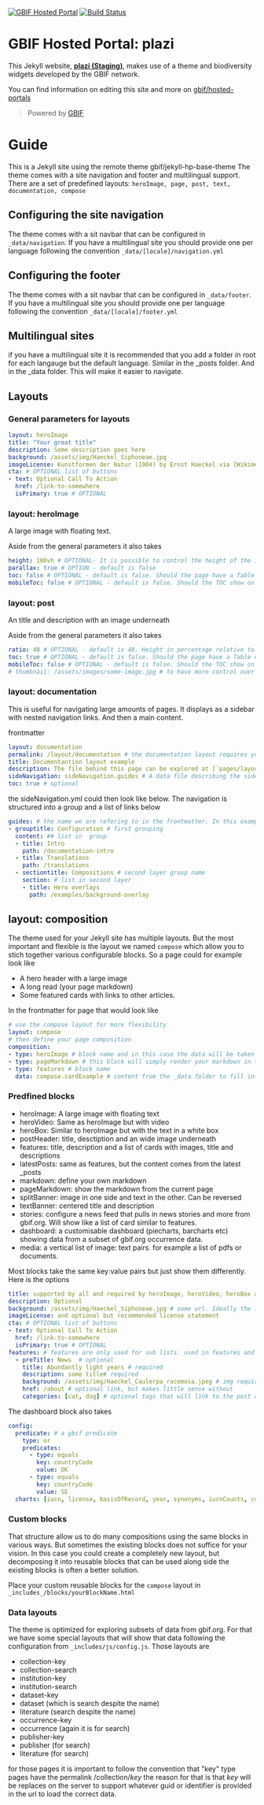 [![GBIF Hosted Portal](https://docs.gbif.org/style/gbif-hosted-portal.svg)](https://github.com/gbif/hosted-portals)
[![Build Status](https://builds.gbif.org/job/hp-plazi/badge/icon)](https://builds.gbif.org/job/hp-plazi/lastBuild/console)
<!-- License badge example: [![CC BY-SA 4.0](https://img.shields.io/badge/License-CC%20BY%2D-SA%204.0-lightgrey.svg)](https://creativecommons.org/licenses/by-sa/4.0/) -->

# GBIF Hosted Portal: plazi

This Jekyll website, **[plazi (Staging)](https://plazi.hp.gbif-staging.org/)**, makes use of a theme and biodiversity widgets developed by the GBIF network.

You can find information on editing this site and more on [gbif/hosted-portals](https://github.com/gbif/hosted-portals)

> Powered by [GBIF](https://www.gbif.org/)

# Guide
This is a Jekyll site using the remote theme gbif/jekyll-hp-base-theme
The theme comes with a site navigation and footer and multilingual support.
There are a set of predefined layouts: `heroImage, page, post, text, documentation, compose`

## Configuring the site navigation
The theme comes with a sit navbar that can be configured in `_data/navigation`. If you have a multilingual site you should provide one per language following the convention `_data/[locale]/navigation.yml`

## Configuring the footer
The theme comes with a sit navbar that can be configured in `_data/footer`. If you have a multilingual site you should provide one per language following the convention `_data/[locale]/footer.yml`

## Multilingual sites
if you have a multilingual site it is recommended that you add a folder in root for each langauge but the default language. Similar in the _posts folder. And in the _data folder. This will make it easier to navigate.

## Layouts

### General parameters for layouts
```yml
layout: heroImage
title: "Your great title"
description: Some description goes here
background: /assets/img/Haeckel_Siphoneae.jpg
imageLicense: Kunstformen der Natur (1904) by Ernst Haeckel via [Wikimedia](https://commons.wikimedia.org/wiki/Kunstformen_der_Natur) # OPTIONAL
cta: # OPTIONAL list of buttons
- text: Optional Call To Action
  href: /link-to-somewhere
  isPrimary: true # OPTIONAL
```

### layout: heroImage
A large image with floating text.

Aside from the general parameters it also takes
```yml
height: 100vh # OPTIONAL- It is possible to control the height of the image. 100vh means that it should take up full Viewport Height (vh)
parallax: true # OPTION - default is false
toc: false # OPTIONAL - default is false. Should the page have a Table of Contents
mobileToc: false # OPTIONAL - default is false. Should the TOC show on mobile devices (will show above article)
```

### layout: post
An title and description with an image underneath

Aside from the general parameters it also takes
```yml
ratio: 40 # OPTIONAL - default is 40. Height in percentage relative to width
toc: true # OPTIONAL - default is false. Should the page have a Table of Contents
mobileToc: false # OPTIONAL - default is false. Should the TOC show on mobile devices (will show above article)
# thumbnail: /assets/images/some-image.jpg # to have more control over how posts appear in cards, then you can overwrite the image using the thumbnail property
```

### layout: documentation
This is useful for navigating large amounts of pages. It displays as a sidebar with nested navigation links. And then a main content.

frontmatter
```yml
layout: documentation
permalink: /layout/documentation # the documentation layout requires you to fill the permalink for it to be highlighted in the side navigation
title: Documentantion layout example
description: The file behind this page can be explored at [`pages/layout/documentation.md`](https://github.com/gbif/jekyll-hp-base-theme/blob/master/pages/layout/documentation.md)
sideNavigation: sideNavigation.guides # A data file describing the sidebar structure
toc: true # optional
```

the sideNavigation.yml could then look like below. The navigation is structured into a group and a list of links below
```yml
guides: # the name we are refering to in the frontmatter. In this example we used fileName.propertyName
- grouptitle: Configuration # first grouping
  content: ## list in  group
  - title: Intro
    path: /documentation-intro
  - title: Translations
    path: /translations
  - sectiontitle: Compositions # second layer group name
    section: # list in second layer
    - title: Hero overlays
      path: /examples/background-overlay
```

## layout: composition
The theme used for your Jekyll site has multiple layouts. But the most important and flexible is the layout we named `compose` which allow you to stich together various configurable blocks. So a page could for example look like
* A hero header with a large image
* A long read (your page markdown)
* Some featured cards with links to other articles.

In the frontmatter for page that would look like
```yml
# use the compose layout for more flexibility
layout: compose
# then define your page composition
composition:
- type: heroImage # block name and in this case the data will be taken from the page frontmatter as nothing else is defined
- type: pageMarkdown # this block will simply render your markdown in this section
- type: features # block name
  data: compose.cardExample # content from the _data folder to fill into the block
```

### Predfined blocks
* heroImage: A large image with floating text
* heroVideo: Same as heroImage but with video
* heroBox: Similar to heroImage but with the text in a white box
* postHeader: title, desctiption and an wide image underneath
* features: title, description and a list of cards with images, title and descriptions
* latestPosts: same as features, but the content comes from the latest _posts
* markdown: define your own markdown
* pageMarkdown: show the markdown from the current page
* splitBanner: image in one side and text in the other. Can be reversed
* textBanner: centered title and description
* stories: configure a news feed that pulls in news stories and more from gbif.org. Will show like a list of card similar to features.
* dashboard: a customisable dashboard (piecharts, barcharts etc) showing data from a subset of gbif.org occurrence data.
* media: a vertical list of image: text pairs. for example a list of pdfs or documents.

Most blocks take the same key:value pairs but just show them differently. Here is the options
```yml
title: supported by all and required by heroImage, heroVideo, heroBox and postHeader
description: Optional
background: /assets/img/Haeckel_Siphoneae.jpg # some url. Ideally the image is in assets as we will then handle scaling the image to different devices.
imageLicense: and optional but recommended license statement
cta: # OPTIONAL list of buttons
- text: Optional Call To Action
  href: /link-to-somewhere
  isPrimary: true # OPTIONAL
features: # features are only used for sub lists. used in features and media blocks
  - preTitle: News  # optional
    title: Abundantly light years # required
    description: some title# required
    background: /assets/img/Haeckel_Caulerpa_racemosa.jpeg # img required
    href: /about # optional link, but makes little sense without
    categories: [cat, dog] # optional tags that will link to the post archives with a filter for that tag. Rarely used
```

The dashboard block also takes
```yml
config: 
  predicate: # a gbif predicate
    type: or
    predicates:
      - type: equals
        key: countryCode
        value: DK
      - type: equals
        key: countryCode
        value: SE
  charts: [iucn, license, basisOfRecord, year, synonyms, iucnCounts, country, continent, dwcaExtension, eventId, gadmGid, mediaType, networkKey, publisherKey, publishingCountryCode, protocol, sampleSizeUnit, samplingProtocol, typeStatus, waterBody, collectionCode, institutionCode, stateProvince, identifiedBy, recordedBy, establishmentMeans, month, preparations, datasetKey, taxa, occurrenceIssue, dataQuality, occurrenceSummary, collectionKey, institutionKey, catalogNumber] # what charts to show
```

### Custom blocks
That structure allow us to do many compositions using the same blocks in various ways. But sometimes the existing blocks does not suffice for your vision. In this case you could create a completely new layout, but decomposing it into reusable blocks that can be used along side the existing blocks is often a better solution.

Place your custom reusable blocks for the `compose` layout in `_includes_/blocks/yourBlockName.html`

### Data layouts
The theme is optimized for exploring subsets of data from gbif.org. For that we have some special layouts that will show that data following the configuration from `_includes/js/config.js`. Those layouts are
* collection-key
* collection-search
* institution-key
* institution-search
* dataset-key
* dataset (which is search despite the name)
* literature (search despite the name)
* occurrence-key
* occurrence (again it is for search)
* publisher-key
* publisher (for search)
* literature (for search)

for those pages it is important to follow the convention that "key" type pages have the permalink /collection/_key_
the reason for that is that _key_ will be replaces on the server to support whatever guid or identifier is provided in the url to load the correct data.
